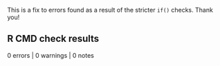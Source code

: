 
This is a fix to errors found as a result of the stricter `if()` checks.
Thank you!

## R CMD check results

0 errors | 0 warnings | 0 notes

